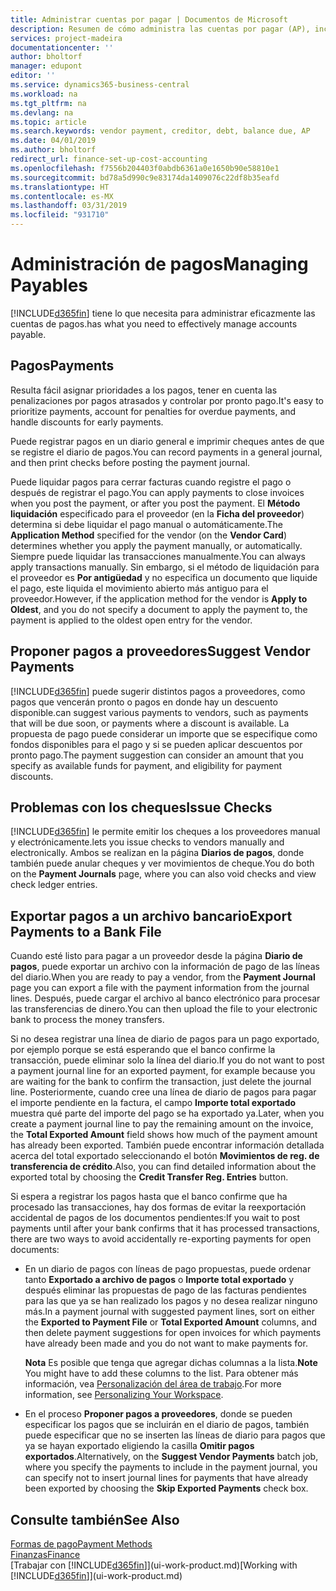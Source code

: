 ```yaml
---
title: Administrar cuentas por pagar | Documentos de Microsoft
description: Resumen de cómo administra las cuentas por pagar (AP), incluidos los pagos de proveedor, acreedores, deuda y saldo vencido.
services: project-madeira
documentationcenter: ''
author: bholtorf
manager: edupont
editor: ''
ms.service: dynamics365-business-central
ms.workload: na
ms.tgt_pltfrm: na
ms.devlang: na
ms.topic: article
ms.search.keywords: vendor payment, creditor, debt, balance due, AP
ms.date: 04/01/2019
ms.author: bholtorf
redirect_url: finance-set-up-cost-accounting
ms.openlocfilehash: f7556b204403f0abdb6361a0e1650b90e58810e1
ms.sourcegitcommit: bd78a5d990c9e83174da1409076c22df8b35eafd
ms.translationtype: HT
ms.contentlocale: es-MX
ms.lasthandoff: 03/31/2019
ms.locfileid: "931710"
---
```

# <a name="managing-payables"></a><span data-ttu-id="e4858-103">Administración de pagos</span><span class="sxs-lookup"><span data-stu-id="e4858-103">Managing Payables</span></span>
[!INCLUDE[d365fin](includes/d365fin_md.md)] <span data-ttu-id="e4858-104">tiene lo que necesita para administrar eficazmente las cuentas de pagos.</span><span class="sxs-lookup"><span data-stu-id="e4858-104">has what you need to effectively manage accounts payable.</span></span>  

## <a name="payments"></a><span data-ttu-id="e4858-105">Pagos</span><span class="sxs-lookup"><span data-stu-id="e4858-105">Payments</span></span>
<span data-ttu-id="e4858-106">Resulta fácil asignar prioridades a los pagos, tener en cuenta las penalizaciones por pagos atrasados y controlar por pronto pago.</span><span class="sxs-lookup"><span data-stu-id="e4858-106">It's easy to prioritize payments, account for penalties for overdue payments, and handle discounts for early payments.</span></span>

<span data-ttu-id="e4858-107">Puede registrar pagos en un diario general e imprimir cheques antes de que se registre el diario de pagos.</span><span class="sxs-lookup"><span data-stu-id="e4858-107">You can record payments in a general journal, and then print checks before posting the payment journal.</span></span>

<span data-ttu-id="e4858-108">Puede liquidar pagos para cerrar facturas cuando registre el pago o después de registrar el pago.</span><span class="sxs-lookup"><span data-stu-id="e4858-108">You can apply payments to close invoices when you post the payment, or after you post the payment.</span></span> <span data-ttu-id="e4858-109">El **Método liquidación** especificado para el proveedor (en la **Ficha del proveedor**) determina si debe liquidar el pago manual o automáticamente.</span><span class="sxs-lookup"><span data-stu-id="e4858-109">The **Application Method** specified for the vendor (on the **Vendor Card**) determines whether you apply the payment manually, or automatically.</span></span> <span data-ttu-id="e4858-110">Siempre puede liquidar las transacciones manualmente.</span><span class="sxs-lookup"><span data-stu-id="e4858-110">You can always apply transactions manually.</span></span> <span data-ttu-id="e4858-111">Sin embargo, si el método de liquidación para el proveedor es **Por antigüedad** y no especifica un documento que liquide el pago, este liquida el movimiento abierto más antiguo para el proveedor.</span><span class="sxs-lookup"><span data-stu-id="e4858-111">However, if the application method for the vendor is **Apply to Oldest**, and you do not specify a document to apply the payment to, the payment is applied to the oldest open entry for the vendor.</span></span>

## <a name="suggest-vendor-payments"></a><span data-ttu-id="e4858-112">Proponer pagos a proveedores</span><span class="sxs-lookup"><span data-stu-id="e4858-112">Suggest Vendor Payments</span></span>
[!INCLUDE[d365fin](includes/d365fin_md.md)] <span data-ttu-id="e4858-113">puede sugerir distintos pagos a proveedores, como pagos que vencerán pronto o pagos en donde hay un descuento disponible.</span><span class="sxs-lookup"><span data-stu-id="e4858-113">can suggest various payments to vendors, such as payments that will be due soon, or payments where a discount is available.</span></span> <span data-ttu-id="e4858-114">La propuesta de pago puede considerar un importe que se especifique como fondos disponibles para el pago y si se pueden aplicar descuentos por pronto pago.</span><span class="sxs-lookup"><span data-stu-id="e4858-114">The payment suggestion can consider an amount that you specify as available funds for payment, and eligibility for payment discounts.</span></span>

## <a name="issue-checks"></a><span data-ttu-id="e4858-115">Problemas con los cheques</span><span class="sxs-lookup"><span data-stu-id="e4858-115">Issue Checks</span></span>
[!INCLUDE[d365fin](includes/d365fin_md.md)] <span data-ttu-id="e4858-116">le permite emitir los cheques a los proveedores manual y electrónicamente.</span><span class="sxs-lookup"><span data-stu-id="e4858-116">lets you issue checks to vendors manually and electronically.</span></span> <span data-ttu-id="e4858-117">Ambos se realizan en la página **Diarios de pagos**, donde también puede anular cheques y ver movimientos de cheque.</span><span class="sxs-lookup"><span data-stu-id="e4858-117">You do both on the **Payment Journals** page, where you can also void checks and view check ledger entries.</span></span>

## <a name="export-payments-to-a-bank-file"></a><span data-ttu-id="e4858-118">Exportar pagos a un archivo bancario</span><span class="sxs-lookup"><span data-stu-id="e4858-118">Export Payments to a Bank File</span></span>
<span data-ttu-id="e4858-119">Cuando esté listo para pagar a un proveedor desde la página **Diario de pagos**, puede exportar un archivo con la información de pago de las líneas del diario.</span><span class="sxs-lookup"><span data-stu-id="e4858-119">When you are ready to pay a vendor, from the **Payment Journal** page you can export a file with the payment information from the journal lines.</span></span> <span data-ttu-id="e4858-120">Después, puede cargar el archivo al banco electrónico para procesar las transferencias de dinero.</span><span class="sxs-lookup"><span data-stu-id="e4858-120">You can then upload the file to your electronic bank to process the money transfers.</span></span>

<span data-ttu-id="e4858-121">Si no desea registrar una línea de diario de pagos para un pago exportado, por ejemplo porque se está esperando que el banco confirme la transacción, puede eliminar solo la línea del diario.</span><span class="sxs-lookup"><span data-stu-id="e4858-121">If you do not want to post a payment journal line for an exported payment, for example because you are waiting for the bank to confirm the transaction, just delete the journal line.</span></span> <span data-ttu-id="e4858-122">Posteriormente, cuando cree una línea de diario de pagos para pagar el importe pendiente en la factura, el campo **Importe total exportado** muestra qué parte del importe del pago se ha exportado ya.</span><span class="sxs-lookup"><span data-stu-id="e4858-122">Later, when you create a payment journal line to pay the remaining amount on the invoice, the **Total Exported Amount** field shows how much of the payment amount has already been exported.</span></span> <span data-ttu-id="e4858-123">También puede encontrar información detallada acerca del total exportado seleccionando el botón **Movimientos de reg. de transferencia de crédito**.</span><span class="sxs-lookup"><span data-stu-id="e4858-123">Also, you can find detailed information about the exported total by choosing the **Credit Transfer Reg. Entries** button.</span></span>

<span data-ttu-id="e4858-124">Si espera a registrar los pagos hasta que el banco confirme que ha procesado las transacciones, hay dos formas de evitar la reexportación accidental de pagos de los documentos pendientes:</span><span class="sxs-lookup"><span data-stu-id="e4858-124">If you wait to post payments until after your bank confirms that it has processed transactions, there are two ways to avoid accidentally re-exporting payments for open documents:</span></span>  

* <span data-ttu-id="e4858-125">En un diario de pagos con líneas de pago propuestas, puede ordenar tanto **Exportado a archivo de pagos** o **Importe total exportado** y después eliminar las propuestas de pago de las facturas pendientes para las que ya se han realizado los pagos y no desea realizar ninguno más.</span><span class="sxs-lookup"><span data-stu-id="e4858-125">In a payment journal with suggested payment lines, sort on either the **Exported to Payment File** or **Total Exported Amount** columns, and then delete payment suggestions for open invoices for which payments have already been made and you do not want to make payments for.</span></span>

    <span data-ttu-id="e4858-126">**Nota** Es posible que tenga que agregar dichas columnas a la lista.</span><span class="sxs-lookup"><span data-stu-id="e4858-126">**Note** You might have to add these columns to the list.</span></span> <span data-ttu-id="e4858-127">Para obtener más información, vea [Personalización del área de trabajo](ui-personalization-user.md).</span><span class="sxs-lookup"><span data-stu-id="e4858-127">For more information, see [Personalizing Your Workspace](ui-personalization-user.md).</span></span>  
* <span data-ttu-id="e4858-128">En el proceso **Proponer pagos a proveedores**, donde se pueden especificar los pagos que se incluirán en el diario de pagos, también puede especificar que no se inserten las líneas de diario para pagos que ya se hayan exportado eligiendo la casilla **Omitir pagos exportados**.</span><span class="sxs-lookup"><span data-stu-id="e4858-128">Alternatively, on the **Suggest Vendor Payments** batch job, where you specify the payments to include in the payment journal, you can specify not to insert journal lines for payments that have already been exported by choosing the **Skip Exported Payments** check box.</span></span>

## <a name="see-also"></a><span data-ttu-id="e4858-129">Consulte también</span><span class="sxs-lookup"><span data-stu-id="e4858-129">See Also</span></span>
[<span data-ttu-id="e4858-130">Formas de pago</span><span class="sxs-lookup"><span data-stu-id="e4858-130">Payment Methods</span></span>](finance-payment-methods.md)  
[<span data-ttu-id="e4858-131">Finanzas</span><span class="sxs-lookup"><span data-stu-id="e4858-131">Finance</span></span>](finance.md)  
<span data-ttu-id="e4858-132">[Trabajar con [!INCLUDE[d365fin](includes/d365fin_md.md)]](ui-work-product.md)</span><span class="sxs-lookup"><span data-stu-id="e4858-132">[Working with [!INCLUDE[d365fin](includes/d365fin_md.md)]](ui-work-product.md)</span></span>
